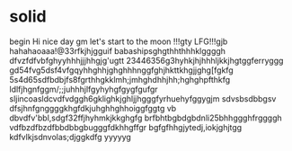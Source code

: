 # solid
begin
Hi
nice day
gm
let's start
to the moon !!!gty
LFG!!!gjb
hahahaoaaa!@33rfkjhjgguif
babashipsghgthhthhhklggggh
dfvzfdfvbfghyyhhhjjjhhgjg'ugtt
23446356g3hyhkjhjhhhljkkjhgtggferryggg
gd54fvg5dsf4vfgqyhhghhjghghhhnggfghjhkttkhgjjghg[fgkfg
5s4d65sdfbdbjfs8fgrthhgkklmh;jmhghdhhjhh;hghghpfthkfg
ldlfjhgnfggm/;;juhhhjlfgyhyhgfgygfgufgr
sljincoasldcvdfvdggh6gklighkjghljjhgggfyrhuehyfggygjm
sdvsbsdbbgsv dfsjhnfgnggggkhgfdkjuhghhghhoiggfggtg
vb dbvdfv'bbl,sdgf32ffjhyhmkjkkghgfg
brfbhtbgbdgbdnli25bhhggghfrggggh
vdfbzdfbzdfbbdbbgbugggfdkhhgffgr
bgfgfhhgjytedj,iokjghjtgg
kdfvlkjsdnvolas;djggkdfg
yyyyyg
